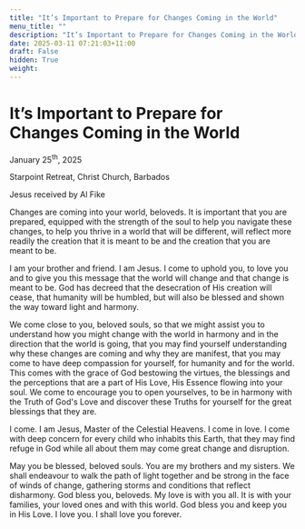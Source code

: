 ```yaml
---
title: "It’s Important to Prepare for Changes Coming in the World"
menu_title: ""
description: "It’s Important to Prepare for Changes Coming in the World"
date: 2025-03-11 07:21:03+11:00
draft: False
hidden: True
weight:
---
```

# It’s Important to Prepare for Changes Coming in the World

January 25<sup>th</sup>, 2025

Starpoint Retreat, Christ Church, Barbados

Jesus received by Al Fike

Changes are coming into your world, beloveds. It is important that you are prepared,  equipped with the strength of the soul to help you navigate these changes, to help you thrive in a world that will be different, will reflect more readily the creation that it is meant to be and the creation that you are meant to be.

I am your brother and friend. I am Jesus. I come to uphold you, to love you and to give you this message that the world will change and that change is meant to be. God has decreed that the desecration of His creation will cease, that humanity will be humbled, but will also be blessed and shown the way toward light and harmony.

We come close to you, beloved souls, so that we might assist you to understand how you might change with the world in harmony and in the direction that the world is going, that you may find yourself understanding why these changes are coming and why they are manifest, that you may come to have deep compassion for yourself, for humanity and for the world. This comes with the grace of God bestowing the virtues, the blessings and the perceptions that are a part of His Love, His Essence flowing into your soul. We come to encourage you to open yourselves, to be in harmony with the Truth of God's Love and discover these Truths for yourself for the great blessings that they are.

I come. I am Jesus, Master of the Celestial Heavens. I come in love. I come with deep concern for every child who inhabits this Earth, that they may find refuge in God while all about them may come great change and disruption.

May you be blessed, beloved souls. You are my brothers and my sisters. We shall endeavour to walk the path of light together and be strong in the face of winds of change, gathering storms and conditions that reflect disharmony. God bless you, beloveds. My love is with you all. It is with your families, your loved ones and with this world. God bless you and keep you in His Love. I love you. I shall love you forever.
